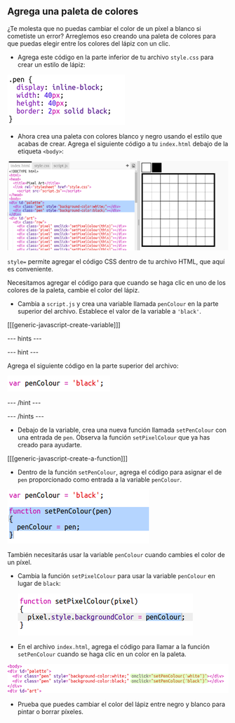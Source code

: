 ## Agrega una paleta de colores

¿Te molesta que no puedas cambiar el color de un píxel a blanco si cometiste un error? Arreglemos eso creando una paleta de colores para que puedas elegir entre los colores del lápiz con un clic.

+ Agrega este código en la parte inferior de tu archivo `style.css` para crear un estilo de lápiz:

![captura de pantalla](images/pixel-art-pen.png)

+ Ahora crea una paleta con colores blanco y negro usando el estilo que acabas de crear. Agrega el siguiente código a tu `index.html` debajo de la etiqueta `<body>`:

![captura de pantalla](images/pixel-art-palette.png)

`style=` permite agregar el código CSS dentro de tu archivo HTML, que aquí es conveniente.

Necesitamos agregar el código para que cuando se haga clic en uno de los colores de la paleta, cambie el color del lápiz.

+ Cambia a `script.js` y crea una variable llamada `penColour` en la parte superior del archivo. Establece el valor de la variable a `'black'`.

[[[generic-javascript-create-variable]]]

--- hints ---


--- hint ---

Agrega el siguiente código en la parte superior del archivo:

![captura de pantalla](images/pixel-art-pencolour.png)

--- /hint ---

--- /hints ---

+ Debajo de la variable, crea una nueva función llamada `setPenColour` con una entrada de `pen`. Observa la función `setPixelColour` que ya has creado para ayudarte.

[[[generic-javascript-create-a-function]]]

+ Dentro de la función `setPenColour`, agrega el código para asignar el de `pen` proporcionado como entrada a la variable `penColour`.

![captura de pantalla](images/pixel-art-set-pen.png)

También necesitarás usar la variable `penColour` cuando cambies el color de un píxel.

+ Cambia la función `setPixelColour` para usar la variable `penColour` en lugar de `black`:
    
    ![captura de pantalla](images/pixel-art-use-pen.png)

+ En el archivo `index.html`, agrega el código para llamar a la función `setPenColour` cuando se haga clic en un color en la paleta.

![captura de pantalla](images/pixel-art-palette-onclick.png)

+ Prueba que puedes cambiar el color del lápiz entre negro y blanco para pintar o borrar píxeles.
